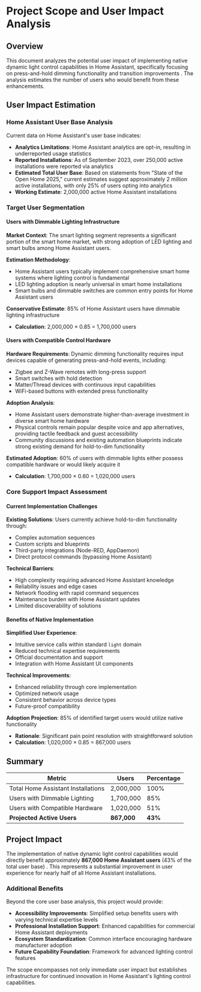 # Project Scope and User Impact Analysis

## Overview

This document analyzes the potential user impact of implementing native dynamic light control capabilities in Home Assistant, specifically focusing on press-and-hold dimming functionality and transition improvements
. The analysis estimates the number of users who would benefit from these enhancements.

## User Impact Estimation

### Home Assistant User Base Analysis

Current data on Home Assistant's user base indicates:

- **Analytics Limitations**: Home Assistant analytics are opt-in, resulting in underreported usage statistics
- **Reported Installations**: As of September 2023, over 250,000 active installations were reported via analytics
- **Estimated Total User Base**: Based on statements from "State of the Open Home 2025," current estimates suggest
  approximately 2 million active installations, with only 25% of users opting into analytics
- **Working Estimate**: 2,000,000 active Home Assistant installations

### Target User Segmentation

#### Users with Dimmable Lighting Infrastructure

**Market Context**: The smart lighting segment represents a significant portion of the smart home market, with strong adoption of LED lighting and smart bulbs among Home Assistant users.

**Estimation Methodology**:

- Home Assistant users typically implement comprehensive smart home systems where lighting control is fundamental
- LED lighting adoption is nearly universal in smart home installations
- Smart bulbs and dimmable switches are common entry points for Home Assistant users

**Conservative Estimate**: 85% of Home Assistant users have dimmable lighting infrastructure

- **Calculation**: 2,000,000 × 0.85 = 1,700,000 users

#### Users with Compatible Control Hardware

**Hardware Requirements**: Dynamic dimming functionality requires input devices capable of generating press-and-hold events, including:

- Zigbee and Z-Wave remotes with long-press support
- Smart switches with hold detection
- Matter/Thread devices with continuous input capabilities
- WiFi-based buttons with extended press functionality

**Adoption Analysis**:

- Home Assistant users demonstrate higher-than-average investment in diverse smart home hardware
- Physical controls remain popular despite voice and app alternatives, providing tactile feedback and guest
  accessibility
- Community discussions and existing automation blueprints indicate strong existing demand for hold-to-dim functionality

**Estimated Adoption**: 60% of users with dimmable lights either possess compatible hardware or would likely acquire it

- **Calculation**: 1,700,000 × 0.60 = 1,020,000 users

### Core Support Impact Assessment

#### Current Implementation Challenges

**Existing Solutions**: Users currently achieve hold-to-dim functionality through:

- Complex automation sequences
- Custom scripts and blueprints
- Third-party integrations (Node-RED, AppDaemon)
- Direct protocol commands (bypassing Home Assistant)

**Technical Barriers**:

- High complexity requiring advanced Home Assistant knowledge
- Reliability issues and edge cases
- Network flooding with rapid command sequences
- Maintenance burden with Home Assistant updates
- Limited discoverability of solutions

#### Benefits of Native Implementation

**Simplified User Experience**:

- Intuitive service calls within standard `light` domain
- Reduced technical expertise requirements
- Official documentation and support
- Integration with Home Assistant UI components

**Technical Improvements**:

- Enhanced reliability through core implementation
- Optimized network usage
- Consistent behavior across device types
- Future-proof compatibility

**Adoption Projection**: 85% of identified target users would utilize native functionality

- **Rationale**: Significant pain point resolution with straightforward solution
- **Calculation**: 1,020,000 × 0.85 = 867,000 users

## Summary

| Metric                             | Users       | Percentage |
| ---------------------------------- | ----------- | ---------- |
| Total Home Assistant Installations | 2,000,000   | 100%       |
| Users with Dimmable Lighting       | 1,700,000   | 85%        |
| Users with Compatible Hardware     | 1,020,000   | 51%        |
| **Projected Active Users**         | **867,000** | **43%**    |

## Project Impact

The implementation of native dynamic light control capabilities would directly benefit approximately **867,000 Home Assistant users** (43% of the total user base)
. This represents a substantial improvement in user experience for nearly half of all Home Assistant installations.

### Additional Benefits

Beyond the core user base analysis, this project would provide:

- **Accessibility Improvements**: Simplified setup benefits users with varying technical expertise levels
- **Professional Installation Support**: Enhanced capabilities for commercial Home Assistant deployments
- **Ecosystem Standardization**: Common interface encouraging hardware manufacturer adoption
- **Future Capability Foundation**: Framework for advanced lighting control features

The scope encompasses not only immediate user impact but establishes infrastructure for continued innovation in Home
Assistant's lighting control capabilities.
